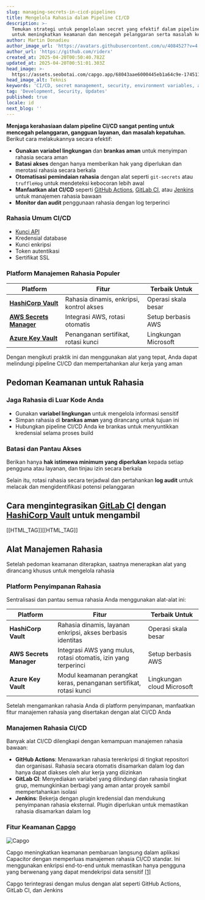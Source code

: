 ```yaml
---
slug: managing-secrets-in-cicd-pipelines
title: Mengelola Rahasia dalam Pipeline CI/CD
description: >-
  Temukan strategi untuk pengelolaan secret yang efektif dalam pipeline CI/CD
  untuk meningkatkan keamanan dan mencegah pelanggaran serta masalah kepatuhan.
author: Martin Donadieu
author_image_url: 'https://avatars.githubusercontent.com/u/4084527?v=4'
author_url: 'https://github.com/riderx'
created_at: 2025-04-20T00:50:40.782Z
updated_at: 2025-04-20T00:51:01.303Z
head_image: >-
  https://assets.seobotai.com/capgo.app/68043aae6000445eb1a64c9e-1745110261303.jpg
head_image_alt: Teknis
keywords: 'CI/CD, secret management, security, environment variables, automated scanning'
tag: 'Development, Security, Updates'
published: true
locale: id
next_blog: ''
---
```


**Menjaga kerahasiaan dalam pipeline CI/CD sangat penting untuk mencegah pelanggaran, gangguan layanan, dan masalah kepatuhan.** Berikut cara melakukannya secara efektif:

-   **Gunakan variabel lingkungan** dan **brankas aman** untuk menyimpan rahasia secara aman
-   **Batasi akses** dengan hanya memberikan hak yang diperlukan dan merotasi rahasia secara berkala
-   **Otomatisasi pemindaian rahasia** dengan alat seperti `git-secrets` atau `truffleHog` untuk mendeteksi kebocoran lebih awal
-   **Manfaatkan alat CI/CD** seperti [GitHub Actions](https://docsgithubcom/actions), [GitLab CI](https://docsgitlabcom/ee/ci/), atau [Jenkins](https://wwwjenkinsio/) untuk manajemen rahasia bawaan
-   **Monitor dan audit** penggunaan rahasia dengan log terperinci

### Rahasia Umum CI/CD

-   [Kunci API](https://capgo.app/docs/webapp/api-keys/)
-   Kredensial database
-   Kunci enkripsi
-   Token autentikasi
-   Sertifikat SSL

### Platform Manajemen Rahasia Populer

| Platform | Fitur | Terbaik Untuk |
| --- | --- | --- |
| **[HashiCorp Vault](https://wwwhashicorpcom/products/vault)** | Rahasia dinamis, enkripsi, kontrol akses | Operasi skala besar |
| **[AWS Secrets Manager](https://docsawsamazoncom/secretsmanager/)** | Integrasi AWS, rotasi otomatis | Setup berbasis AWS |
| **[Azure Key Vault](https://learnmicrosoftcom/en-us/azure/key-vault/)** | Penanganan sertifikat, rotasi kunci | Lingkungan Microsoft |

Dengan mengikuti praktik ini dan menggunakan alat yang tepat, Anda dapat melindungi pipeline CI/CD dan mempertahankan alur kerja yang aman

## Pedoman Keamanan untuk Rahasia

### Jaga Rahasia di Luar Kode Anda

-   Gunakan **variabel lingkungan** untuk mengelola informasi sensitif
-   Simpan rahasia di **brankas aman** yang dirancang untuk tujuan ini
-   Hubungkan pipeline CI/CD Anda ke brankas untuk menyuntikkan kredensial selama proses build

### Batasi dan Pantau Akses

Berikan hanya **hak istimewa minimum yang diperlukan** kepada setiap pengguna atau layanan, dan tinjau izin secara berkala

Selain itu, rotasi rahasia secara terjadwal dan pertahankan **log audit** untuk melacak dan mengidentifikasi potensi pelanggaran

## Cara mengintegrasikan [GitLab CI](https://docsgitlabcom/ee/ci/) dengan [HashiCorp Vault](https://wwwhashicorpcom/products/vault) untuk mengambil

[[HTML_TAG]][[HTML_TAG]]

## Alat Manajemen Rahasia

Setelah pedoman keamanan diterapkan, saatnya menerapkan alat yang dirancang khusus untuk mengelola rahasia

### Platform Penyimpanan Rahasia

Sentralisasi dan pantau semua rahasia Anda menggunakan alat-alat ini:

| Platform | Fitur | Terbaik Untuk |
| --- | --- | --- |
| **HashiCorp Vault** | Rahasia dinamis, layanan enkripsi, akses berbasis identitas | Operasi skala besar |
| **AWS Secrets Manager** | Integrasi AWS yang mulus, rotasi otomatis, izin yang terperinci | Setup berbasis AWS |
| **Azure Key Vault** | Modul keamanan perangkat keras, penanganan sertifikat, rotasi kunci | Lingkungan cloud Microsoft |

Setelah mengamankan rahasia Anda di platform penyimpanan, manfaatkan fitur manajemen rahasia yang disertakan dengan alat CI/CD Anda

### Manajemen Rahasia CI/CD

Banyak alat CI/CD dilengkapi dengan kemampuan manajemen rahasia bawaan:

-   **GitHub Actions**: Menawarkan rahasia terenkripsi di tingkat repositori dan organisasi. Rahasia secara otomatis disamarkan dalam log dan hanya dapat diakses oleh alur kerja yang diizinkan
-   **GitLab CI**: Menyediakan variabel yang dilindungi dan rahasia tingkat grup, memungkinkan berbagi yang aman antar proyek sambil mempertahankan isolasi
-   **Jenkins**: Bekerja dengan plugin kredensial dan mendukung penyimpanan rahasia eksternal. Plugin diperlukan untuk memastikan rahasia disamarkan dalam log

### Fitur Keamanan [Capgo](https://capgo.app/)

![Capgo](https://assets.seobotai.com/capgo.app/68043aae6000445eb1a64c9e/37a0fc028bf1f414683e8dee42eedfb0.jpg)

Capgo meningkatkan keamanan pembaruan langsung dalam aplikasi Capacitor dengan memperluas manajemen rahasia CI/CD standar. Ini menggunakan enkripsi end-to-end untuk memastikan hanya pengguna yang berwenang yang dapat mendekripsi data sensitif [\[1\]](https://capgo.app/)

Capgo terintegrasi dengan mulus dengan alat seperti GitHub Actions, GitLab CI, dan Jenkins
